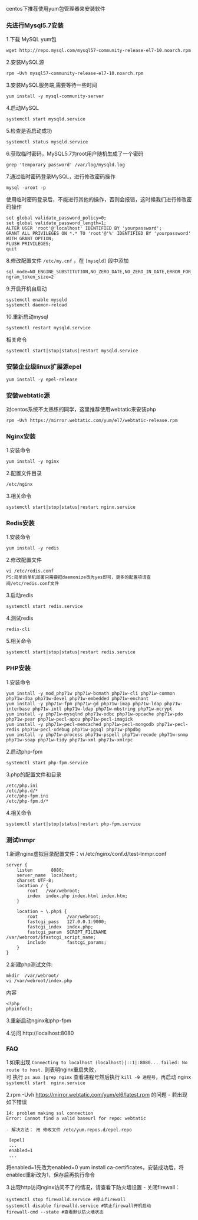 centos下推荐使用yum包管理器来安装软件


### 先进行Mysql5.7安装
 
1.下载 MySQL yum包
```
wget http://repo.mysql.com/mysql57-community-release-el7-10.noarch.rpm
```
2.安装MySQL源
```
rpm -Uvh mysql57-community-release-el7-10.noarch.rpm
```
 
3.安装MySQL服务端,需要等待一些时间
```
yum install -y mysql-community-server
```
4.启动MySQL
```
systemctl start mysqld.service
```
5.检查是否启动成功
```
systemctl status mysqld.service
```
6.获取临时密码，MySQL5.7为root用户随机生成了一个密码
```
grep 'temporary password' /var/log/mysqld.log 
```
7.通过临时密码登录MySQL，进行修改密码操作
```
mysql -uroot -p
```
使用临时密码登录后，不能进行其他的操作，否则会报错，这时候我们进行修改密码操作
```
set global validate_password_policy=0;
set global validate_password_length=1;
ALTER USER 'root'@'localhost' IDENTIFIED BY 'yourpassword';
GRANT ALL PRIVILEGES ON *.* TO 'root'@'%' IDENTIFIED BY 'yourpassword' WITH GRANT OPTION;
FLUSH PRIVILEGES;
quit
```


8.修改配置文件 `/etc/my.cnf` ，在 `[mysqld]` 段中添加
```
sql_mode=NO_ENGINE_SUBSTITUTION,NO_ZERO_DATE,NO_ZERO_IN_DATE,ERROR_FOR_DIVISION_BY_ZERO,NO_AUTO_CREATE_USER
ngram_token_size=2
```

9.开启开机自启动
```
systemctl enable mysqld
systemctl daemon-reload
```

10.重新启动mysql
```
systemctl restart mysqld.service
```
相关命令
```
systemctl start|stop|status|restart mysqld.service
```


 

### 安装企业级linux扩展源epel
```
yum install -y epel-release
```

### 安装webtatic源
对centos系统不太熟练的同学，这里推荐使用webtatic来安装php
```
rpm -Uvh https://mirror.webtatic.com/yum/el7/webtatic-release.rpm
```

### Nginx安装
1.安装命令
```
yum install -y nginx
```
2.配置文件目录
```
/etc/nginx
```

3.相关命令
```
systemctl start|stop|status|restart nginx.service
```



### Redis安装
1.安装命令
```
yum install -y redis
```

2.修改配置文件
```
vi /etc/redis.conf
PS:简单的单机部署只需要把daemonize改为yes即可，更多的配置项请查阅/etc/redis.conf文件
```

3.启动redis
```
systemctl start redis.service
```

4.测试redis
```
redis-cli
```

5.相关命令
```
systemctl start|stop|status|restart redis.service
```



### PHP安装

1.安装命令
```
yum install -y mod_php71w php71w-bcmath php71w-cli php71w-common php71w-dba php71w-devel php71w-embedded php71w-enchant
yum install -y php71w-fpm php71w-gd php71w-imap php71w-ldap php71w-interbase php71w-intl php71w-ldap php71w-mbstring php71w-mcrypt
yum install -y php71w-mysqlnd php71w-odbc php71w-opcache php71w-pdo php71w-pear php71w-pecl-apcu php71w-pecl-imagick
yum install -y php71w-pecl-memcached php71w-pecl-mongodb php71w-pecl-redis php71w-pecl-xdebug php71w-pgsql php71w-phpdbg
yum install -y php71w-process php71w-pspell php71w-recode php71w-snmp php71w-soap php71w-tidy php71w-xml php71w-xmlrpc
```

2.启动php-fpm
```
systemctl start php-fpm.service
```

3.php的配置文件和目录
```
/etc/php.ini
/etc/php.d/*
/etc/php-fpm.ini
/etc/php-fpm.d/*
```

4.相关命令
```
systemctl start|stop|status|restart php-fpm.service
```

### 测试lnmpr

1.新建nginx虚拟目录配置文件：vi /etc/nginx/conf.d/test-lnmpr.conf
```
server {
    listen       8080;
    server_name  localhost;
    charset UTF-8;
    location / {
        root   /var/webroot;
        index  index.php index.html index.htm;
    }

    location ~ \.php$ {
        root           /var/webroot;
        fastcgi_pass   127.0.0.1:9000;
        fastcgi_index  index.php;
        fastcgi_param  SCRIPT_FILENAME  /var/webroot/$fastcgi_script_name;
        include        fastcgi_params;
    }
}
```

2.新建php测试文件:

 ```
 mkdir  /var/webroot/
 vi /var/webroot/index.php
 ```
 内容
```
<?php
phpinfo();
```

3.重新启动nginx和php-fpm

4.访问 http://localhost:8080 


### FAQ
 
1.如果出现 `Connecting to localhost (localhost)|::1|:8080... failed: No route to host.` 则表明nginx重启失败，  
  可 执行  `ps aux |grep nginx` 查看进程号然后执行 `kill -9 进程号`，再启动 nginx  `systemctl start  nginx.service` 

2.rpm -Uvh https://mirror.webtatic.com/yum/el6/latest.rpm 的问题
    - 若出现如下错误
```
14: problem making ssl connection
Error: Cannot find a valid baseurl for repo: webtatic
```
    - 解决方法： 用 修改文件 /etc/yum.repos.d/epel.repo
```
 [epel]
 ...
 enabled=1
 ...
```
将enabled=1先改为enabled=0
yum install ca-certificates，安装成功后，将enabled重新改为1，保存后再执行命令


3.出现http访问nginx访问不了的情况，请查看下防火墙设置
    - 关闭firewall：
```
systemctl stop firewalld.service #停止firewall
systemctl disable firewalld.service #禁止firewall开机启动
firewall-cmd --state #查看默认防火墙状态
```